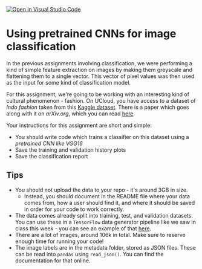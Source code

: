 [![Open in Visual Studio Code](https://classroom.github.com/assets/open-in-vscode-718a45dd9cf7e7f842a935f5ebbe5719a5e09af4491e668f4dbf3b35d5cca122.svg)](https://classroom.github.com/online_ide?assignment_repo_id=11526286&assignment_repo_type=AssignmentRepo)
# Using pretrained CNNs for image classification

In the previous assignments involving classification, we were performing a kind of simple feature extraction on images by making them greyscale and flattening them to a single vector. This vector of pixel values was then used as the input for some kind of classification model.

For this assignment, we're going to be working with an interesting kind of cultural phenomenon - fashion. On UCloud, you have access to a dataset of *Indo fashion* taken from this [Kaggle dataset](https://www.kaggle.com/datasets/validmodel/indo-fashion-dataset). There is a paper which goes along with it on *arXiv.org*, which you can read [here](https://arxiv.org/abs/2104.02830).

Your instructions for this assignment are short and simple:

- You should write code which trains a classifier on this dataset using a *pretrained CNN like VGG16*
- Save the training and validation history plots
- Save the classification report

## Tips

- You should not upload the data to your repo - it's around 3GB in size.
  - Instead, you should document in the README file where your data comes from, how a user should find it, and where it should be saved in order for your code to work correctly.
- The data comes already split into training, test, and validation datasets. You can use these in a ```TensorFlow``` data generator pipeline like we saw in class this week - you can see an example of that [here](https://stackoverflow.com/questions/42443936/keras-split-train-test-set-when-using-imagedatagenerator).
- There are a lot of images, around 106k in total. Make sure to reserve enough time for running your code!
- The image labels are in the metadata folder, stored as JSON files. These can be read into ```pandas``` using ```read_json()```. You can find the documentation for that online.